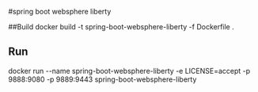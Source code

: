 #spring boot websphere liberty

##Build
docker build -t spring-boot-websphere-liberty -f Dockerfile .
## Run
docker run --name spring-boot-websphere-liberty -e LICENSE=accept -p 9888:9080 -p 9889:9443 spring-boot-websphere-liberty